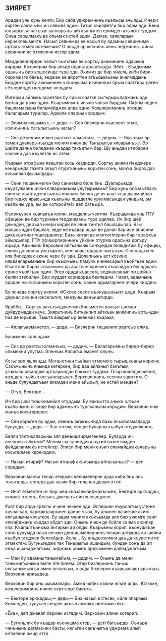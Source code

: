 ## ЗИЯРЕТ

Арадан учь кунь кечти.
Бир саба уджремнинъ къапысы ачылды.
Ичери кирген сакъчыны ич севмез эдим.
Титис къияфетли бир адам эди.
Бени юкъарыгъа чагъыргъанларыны айткъанынен еримден атылып турдым.
Онъа сарылмакъ ве опьмек истей эдим.
Демек, хаялларым керчеклешмекте.
Насыл севинмез ве насыл бу адамны севинчиме ортакъ этмек истемезим?
О аньде эр кеснинъ айны эеджанны, айны севинчни ис этмесини истер эдим.

Мердивенлерден чапып чыкътым ве соргъу акимининъ одасына кирдим.
Козьлерим бир аньде оданы араштырды.
Эбет...
Къадыным оданынъ бир кошесинде тура эди.
Экимиз де бир эйкель киби бири-биримизге бакъа, эеджан ве айреттен агъызымызны ачалмадыкъ.
Бирден соргъу акимининъ «къонушма изининъиз ярым сааттир» деген сёзлеринден кендиме кельдим.

Йигирми айлыкъ асретлик бу ярым саатке сыгъдырыладжакъ эди.
Бунъа да разы эдим.
Къарымнынъ янына чапып бардым.
Лафны неден башламасыны бильмейджек алда эдик.
Козьлеримнинъ огюнде балаларым туралар.
Аджеле оларны сорадым:

— Эпимиз яхшымыз, — деди. — Сен бизлерни къасевет этме, озюнънинъ сагълыгъынъ насыл?

— Сиз де меним ичюн раатсыз олманъыз, — дедим. — Ялынъыз эр заман дуаларынъызда меним ичюн де Танърыгъа ялварынъыз.
Эр шейге даяна биледжек къадар такъатым бар.
Шу аньден итибарен озюмни даа къуветли ис этем.

Къарым этрафына яваштан козь кездирди.
Соргъу акими гіенджере кенарында газета окъуп отургъаныны корьген сонъ, манъа бираз даа якъынлап фысылдады:

— Сени тюшюнмеген бир саниемиз биле ёкъ.
Дуаларымда къуртулманъ ичюн ялвармакъны унутырыммы?
Бир кунь ола мытлакъ эвинъе къайтаджагъынъа инанам.
Бизни де ич раат къалдырмайлар.
Бир гедже ярысында къапыны пшддетле урулмасындан уяндым, эм къапыны ура, эм де «откройте!» деп багъыра.

Къоркъунен къапыгъа келин, мандалны чектим.
Къаршымда учь ГПУ офицерн ве бир туркмен терджиманы тура одилер.
Ич бир шей демеден, деръал ичери кирди ве эвни тинтип башладылар.
Язы масасындан башлап, эвде не къадар эшья ве долап бар исе эписини дикъкъатнен тешкердилер.
Базы китап ве мектюгілерни бир тарафкъа айырдылар.
ГПУ офицерлерининъ уйкенн отурма одасына догъру юрьди.
Адынынъ Верховин олгъаныны сонъундан бильдигим бу офицер, элини долапкъа узатыркен, мен яваш одадан чыкътым.
О эснада мен япа биледжек екяне чаре бу эди.
Долапнынъ аст козюне нльванларымнынъ бир къысмыны памукъ ичинесарып къойгъан эдим.
Къалгъан бираз къысмыны да арагъанларнынъ къолайджа буладжакъ ерине къойгъан эдим.
Эгер одада къалсам, эеджанланып эр шейнн белли этебилем.
Бир муддет коридорда бекледим.
Ниает, адамнынъ одадан чыкъкъаныны корьген сонъ, сакин адымларнен ичери кирдим.

Бу эснада соргъу акими: «Юксек сесле къонушынъыз» деди.
Къарым деръал сесини юксельтип, мевзуны денъиштирди.

Ярабби...
Соргъу вакътындакечмекбильмеген вакъыт шимди дуйдурмадан кече.
Зияретнинъ биткенпнп айткъан акимнпнъ артындан биз де юрьдик.
Тышта айырылыр экенмиз къарым;

— Аллагъаэманетол, — деди. — Бизлернн тюшюнип раатсыз олма.

Башымны салладым:

— Сиз де раатсызолманъыз, — дедим. — Балаларымны бирер-бирер опьмекни упутма.
Эпннъиз Аллагъа эманет олунъ.

Козьлерп яшланды.
Метанетини гъайып этмемеге тырышкъаны корюне.
Сакъчынынъ янында кетеркен, бир даа айланып бакътым, узакълашкъандже артларындан бакъып турдым.
Олар кошеден кечип, козьден гъайып олгъанларынен Верховиннинъ сесини эшиттим.
О аньде булундыгъым алемден мени айырып, не истей менден?

— Отур, Векторе...

Ич бир шей тюшюнмейип отурдым.
Бу вакъытта ачыкъ олгьан къапынынъ огюнде бир адамнынъ тургъаныны корьдим.
Верховин оны манъа косьтеререк:

— Сен корьген бу адам, сенииъ акъкъынъда базы ачыкъламаларда булунды, — деди. — Зан этсем, сен де буларны къабул этеджексинъ.

Белли тактикаларыны аля денъиштирмегенлер.
Буларда ич инсанлыкъёкъмы?
Меним шу саниедеки рухий вазиетимден файдаланмакъ истейлер.
Эписи бир мени енъип оламайджакъларыны косьтермек керекэдим.

— Насыл итираф?
Насыл итираф акъкъында айтасынъыз? — деп сорадым.

Верховин манъа тесир этеджек келимелерни арар киби бир ань токъталды, сонъра даа назик бир тильнен девам этти:

— Инат этмектен ич бир шей къазанмайджакъсынъ, Бекторе аркъадаш, итираф этсенъ, белькп, джезанъ еигпллешеджек.

Раат бир алда кресло ичине чёккен эди.
Эллерини къурсагъы устюне хачлагъан, пармакъларынен даире чыза, бу алынен вазиетке аким олгъаныны косьтере.
Бу адам меним акъкъымда аля бир укюмге саип олмайджакъ къадар абдал эди.
Онынъ ичюн де бойле сачма оюнлар япа.
Къапалгъаныма йигирми ай олды.
Къарымны корип, къонушкъан сонъ рухумда олып кечкен денъишмелернинъ тесири алтында эр шейни къабул этеджек беллейдир.
Асла...
Бу аньдеозюмни даа да къуветли ис этмектем.
Бугуньгедже тек Танърыгъа ишандым, бундан сонъ да эп онъа ишанаджагъым, анджакъ онынъ ярдымынен даянаджагъым.

— Мен бу адамны танымайым, — дедим. — Онынъ да мени танымагъанына емпн эте билем.
Эгер бизлернинъ таныш олгъанымызгъа эмин олсанъыз, о алда бнзлерни къаршылаштырынъыз, Верховин аркъадаш.

Верховин бир ань шашмалады.
Амма чабик озюни эльге алды.
Юзюме, козьлеримнинъ ичине серт-серт бакъты.

— Бекторе аркъадаш,— деди.— Биз насыл истесек, ойле япармыз.
Кимседен, хусусан сенден акъыл алмакъ ниетимиз ёкъ.

«Ёкъ», деп джевап бермек истедим.
Верховин элини котерип:

— Бугуньлик бу къадар къонушма етер, — дегі багъырды.
Сонъра чанънынъ дёгмесини басты, кельген сакъчыгъа уджреме алып кетмекни эмир этти.
